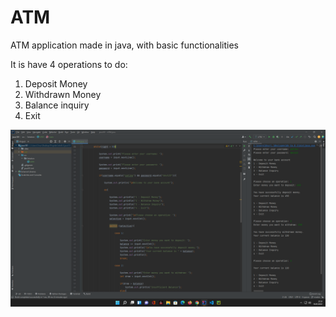 # ATM
ATM application made in java, with basic functionalities

It is have 4 operations to do:

1. Deposit Money
2. Withdrawn Money
3. Balance inquiry
4. Exit

![Contribution guidelines for this project](img/1.png)
